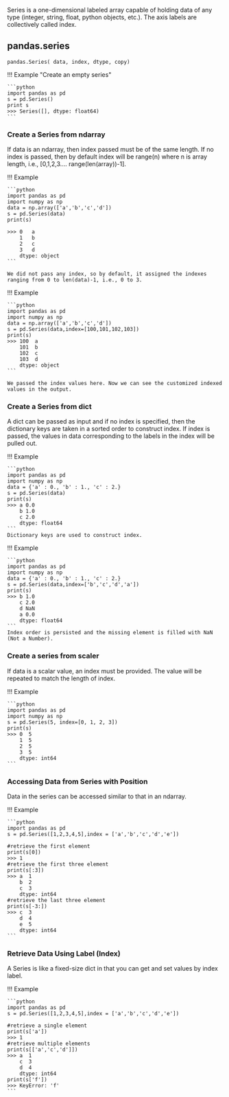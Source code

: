 Series is a one-dimensional labeled array capable of holding data of any type (integer, string, float, python objects, etc.). The axis labels are collectively called index.  

## pandas.series

`pandas.Series( data, index, dtype, copy)`

!!! Example "Create an empty series"

    ```python
    import pandas as pd
    s = pd.Series()
    print s
    >>> Series([], dtype: float64)
    ```

### Create a Series from ndarray

If data is an ndarray, then index passed must be of the same length. If no index is passed, then by default index will be range(n) where n is array length, i.e., [0,1,2,3…. range(len(array))-1].

!!! Example

    ```python
    import pandas as pd
    import numpy as np
    data = np.array(['a','b','c','d'])
    s = pd.Series(data)
    print(s)

    >>> 0   a
        1   b
        2   c
        3   d
        dtype: object
    ```

    We did not pass any index, so by default, it assigned the indexes ranging from 0 to len(data)-1, i.e., 0 to 3.

!!! Example 

    ```python
    import pandas as pd
    import numpy as np
    data = np.array(['a','b','c','d'])
    s = pd.Series(data,index=[100,101,102,103])
    print(s)
    >>> 100  a
        101  b
        102  c
        103  d
        dtype: object
    ```

    We passed the index values here. Now we can see the customized indexed values in the output.

### Create a Series from dict

A dict can be passed as input and if no index is specified, then the dictionary keys are taken in a sorted order to construct index. If index is passed, the values in data corresponding to the labels in the index will be pulled out.

!!! Example

    ```python
    import pandas as pd
    import numpy as np
    data = {'a' : 0., 'b' : 1., 'c' : 2.}
    s = pd.Series(data)
    print(s)
    >>> a 0.0
        b 1.0
        c 2.0
        dtype: float64
    ```
    Dictionary keys are used to construct index.

!!! Example

    ```python
    import pandas as pd
    import numpy as np
    data = {'a' : 0., 'b' : 1., 'c' : 2.}
    s = pd.Series(data,index=['b','c','d','a'])
    print(s)
    >>> b 1.0
        c 2.0
        d NaN
        a 0.0
        dtype: float64
    ```
    Index order is persisted and the missing element is filled with NaN (Not a Number).

### Create a series from scaler

If data is a scalar value, an index must be provided. The value will be repeated to match the length of index.

!!! Example

    ```python
    import pandas as pd
    import numpy as np
    s = pd.Series(5, index=[0, 1, 2, 3])
    print(s)
    >>> 0  5
        1  5
        2  5
        3  5
        dtype: int64
    ```

### Accessing Data from Series with Position

Data in the series can be accessed similar to that in an ndarray.

!!! Example

    ```python
    import pandas as pd
    s = pd.Series([1,2,3,4,5],index = ['a','b','c','d','e'])

    #retrieve the first element
    print(s[0])
    >>> 1
    #retrieve the first three element
    print(s[:3])
    >>> a  1
        b  2
        c  3
        dtype: int64
    #retrieve the last three element
    print(s[-3:])
    >>> c  3
        d  4
        e  5
        dtype: int64
    ```

### Retrieve Data Using Label (Index)

A Series is like a fixed-size dict in that you can get and set values by index label.

!!! Example

    ```python
    import pandas as pd
    s = pd.Series([1,2,3,4,5],index = ['a','b','c','d','e'])

    #retrieve a single element
    print(s['a'])
    >>> 1
    #retrieve multiple elements
    print(s[['a','c','d']])
    >>> a  1
        c  3
        d  4
        dtype: int64
    print(s['f'])
    >>> KeyError: 'f'
    ```

